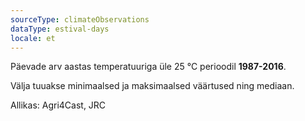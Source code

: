 ```yaml
---
sourceType: climateObservations
dataType: estival-days
locale: et
---
```


Päevade arv aastas temperatuuriga üle 25 °C perioodil **1987-2016**.

Välja tuuakse minimaalsed ja maksimaalsed väärtused ning mediaan.

Allikas: Agri4Cast, JRC
